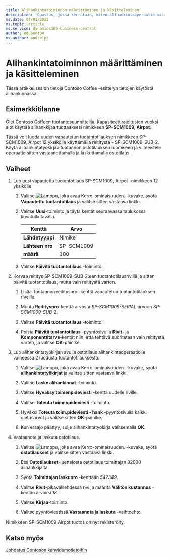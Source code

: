 ```yaml
---
title: Alihankintatoiminnon määrittäminen ja käsitteleminen
description: 'Opastus, jossa kerrotaan, miten alihankintaoperaatio määritetään ja käsitellään Business Centralissa.'
ms.date: 04/01/2022
ms.topic: article
ms.service: dynamics365-business-central
author: edupont04
ms.author: andreipa
---
```


# <a name="set-up-and-process-a-subcontracting-operation"></a><a name="set-up-and-process-a-subcontracting-operation"></a><a name="set-up-and-process-a-subcontracting-operation"></a>Alihankintatoiminnon määrittäminen ja käsitteleminen

Tässä artikkelissa on tietoja Contoso Coffee -esittelyn tietojen käytöstä alihankinnassa.

## <a name="scenario"></a><a name="scenario"></a><a name="scenario"></a>Esimerkkitilanne

Olet Contoso Coffeen tuotantosuunnittelija. Kapasiteettirajoitusten vuoksi aiot käyttää alihankkijaa tuottaaksesi nimikkeen **SP-SCM1009, Airpot**.

Tässä voit luoda uuden vapautetun tuotantotilauksen nimikkeen SP-SCM1009, Airpot 12 yksikölle käyttämällä reititystä - SP-SCM1009-SUB-2. Käytä alihankintatyökirjaa tuotannon ostotilauksen luomiseen ja viimeistele operaatio sitten vastaanottamalla ja laskuttamalla ostotilaus.

## <a name="steps"></a><a name="steps"></a><a name="steps"></a>Vaiheet

1. Luo uusi vapautettu tuotantotilaus SP-SCM1009, Airpot -nimikkeen 12 yksikölle.

    1. Valitse ![Lamppu, joka avaa Kerro-ominaisuuden.](../../media/ui-search/search_small.png "Kerro, mitä haluat tehdä") -kuvake, syötä **Vapautettu tuotantotilaus** ja valitse sitten vastaava linkki.  

    2. Valitse **Uusi**-toiminto ja täytä kentät seuraavassa taulukossa kuvatulla tavalla.  

        |Kenttä  |Arvo  |
        |---------|---------|
        |**Lähdetyyppi** |Nimike|
        |**Lähteen nro** |SP-SCM1009|
        |**määrä** |100|
    3. Valitse **Päivitä tuotantotilaus** -toiminto.  

2. Korvaa reititys SP-SCM1009-SUB-2:een tuotantotilausrivillä ja sitten päivitä tuotantotilaus, mutta vain reititystä varten.  

    1. Lisää Tuotannon reititysnro -kenttä vapautetun tuotantotilauksen riveille.<!--in code, this is marked as visible=false-->

    2. Muuta **Reititysnro**-kenttä arvosta *SP-SCM1009-SERIAL* arvoon *SP-SCM1009-SUB-2*.  

    3. Valitse **Päivitä tuotantotilaus** -toiminto.  

    4. Poista **Päivitä tuotantotilaus** -pyyntösivulla **Rivit**- ja **Komponenttitarve**-kentät niin, että tehtävä suoritetaan vain reititystä varten, ja valitse **OK**-painike.

3. Luo alihankintatyökirjan avulla ostotilaus alihankintaoperaatiolle vaiheessa 2 luodusta tuotantotilauksesta.  

    1. Valitse ![Lamppu, joka avaa Kerro-ominaisuuden.](../../media/ui-search/search_small.png "Kerro, mitä haluat tehdä") -kuvake, syötä **alihankintatyökirjat** ja valitse sitten vastaava linkki.  

    2. Valitse **Laske alihankinnat** -toiminto.

    3. Valitse **Hyväksy toimenpideviesti** -kenttä uudelle riville.

    4. Valitse **Toteuta toimenpideviesti** -toiminto.  

    5. Hyväksi **Toteuta toim.pideviesti - hank** -pyyntösivulla kaikki oletusarvot ja valitse sitten **OK**-painike.

    6. Kun eräajo päättyy, sulje alihankintatyökirja valitsemalla **OK**.  

4. Vastaanota ja laskuta ostotilaus.  

    1. Valitse ![Lamppu, joka avaa Kerro-ominaisuuden.](../../media/ui-search/search_small.png "Kerro, mitä haluat tehdä") -kuvake, syötä **ostotilaukset** ja valitse sitten vastaava linkki.  

    2. Etsi **Ostotilaukset**-luettelosta ostotilaus toimittajan 82000 alihankkijalta.

    3. Syötä **Toimittajan laskunro** -kenttään *542349*.

    4. Valitse **Rivit**-pikavälilehdessä rivi ja määritä **Välitön kustannus** -kentän arvoksi *18*.

    5. Valitse **Kirjaa**-toiminto.  

    6. Valitse pyyntöviestissä **Vastaanota ja laskuta** -vaihtoehto.  

Nimikkeen SP-SCM1009 Airpot tuotos on nyt rekisteröity.

## <a name="see-also"></a><a name="see-also"></a><a name="see-also"></a>Katso myös

[Johdatus Contoson kahvidemotietoihin](../contoso-coffee-intro.md)  
